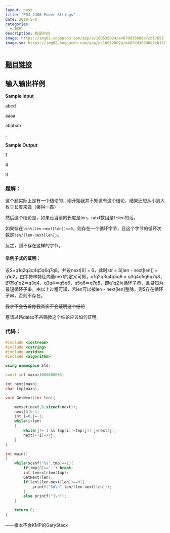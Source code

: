 ```yaml
---
layout: post
title: "POJ 2406 Power Strings"
date: 2018-5-8
categories:
  - 题解
description: 都是抄的
image: https://img02.sogoucdn.com/app/a/100520024/e407dd38608e7cb17651f86a3b81f9fb
image-sm: https://img02.sogoucdn.com/app/a/100520024/e407dd38608e7cb17651f86a3b81f9fb
---
```



## [ 题目链接](http://poj.org/problem?id=2406)


## 输入输出样例

**Sample Input**

abcd

aaaa

ababab

.

**Sample Output**

1

4

3

### 题解：

这个题实际上是有一个结论的，刚开始我并不知道有这个结论，结果还想从小到大枚举长度来做（~~傻得一匹~~）

然后这个结论是，如果设当前的长度是len，next数组是1~len的话。

如果存在`len%(len-next[len])==0`，则存在一个循环字节，且这个字节的循环次数是`len/(len-next[len])`。

反之，则不存在这样的字节。

#### 举例子式的证明：

设S=q1q2q3q4q5q6q7q8，并设next[8] = 6，此时str = S[len - next[len]] = q1q2，由字符串特征向量next的定义可知，q1q2q3q4q5q6 = q3q4q5q6q7q8，即有q1q2＝q3q4，q3q4＝q5q6，q5q6＝q7q8，即q1q2为循环子串，且易知为最短循环子串。由以上过程可知，若len可以被len - next[len]整除，则S存在循环子串，否则不存在。

~~我才不会告诉你我其实不会证明这个结论~~

恳请过路dalao不吝赐教这个结论应该如何证明。

### 代码：

```cpp
#include <iostream>
#include <cstring>
#include <cstdio>
#include <algorithm>

using namespace std;

const int maxn=10000000+5;

int next[maxn];
char tmp[maxn];

void GetNext(int len){

    memset(next,0,sizeof(next));
    next[0]=-1;
    int i=0,j=-1;
    while(i<len)
    {
    	while(j!=-1 && tmp[i]!=tmp[j]) j=next[j];
    	next[++i]=++j;
	}
}

int main()
{
    while(scanf("%s",tmp)==1){
        if(tmp[0]=='.') break;
        int len=strlen(tmp);
        GetNext(len);
        if(len%(len-next[len])==0){
            printf("%d\n",len/(len-next[len]));
        }
        else printf("1\n");
    }

    return 0;
}

```

——根本不会KMP的GaryStack
